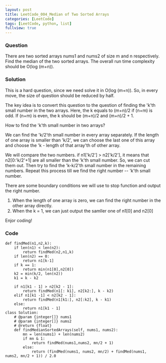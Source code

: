```yaml
---
layout: post
title: LeetCode_004_Median of Two Sorted Arrays
categories: [LeetCode]
tags: [LeetCode, python, list]
fullview: true
---
```

### Question
There are two sorted arrays nums1 and nums2 of size m and n respectively. Find the median of the two sorted arrays. The overall run time complexity should be O(log (m+n)).

### Solution
This is a hard question, since we need solve it in O(log (m+n)). So, in every move, the size of question should be reduced by half.

The key idea is to convert this question to the question of finding the 'k'th small number in the two arrays. Here, the k equals to (m+n)/2 if (n+m) is odd. If (n+m) is even, the k should be (m+n)/2 and (m+n)/2 + 1.

How to find the 'k'th small number in two arrays?

We can find the 'k/2'th small number in every array separately. If the length of one array is smaller than 'k/2', we can choose the last one of this array and choose the 'k - length of that array'th of other array.

We will compare the two numbers. if n1['k/2'] > n2['k/2'], it means that n2[0:'k/2'+1] are all smaller than the 'k'th small number. So, we can cut them out. Then try to find the 'k-k/2'th small number in the remaining numbers. Repeat this process till we find the right number -- 'k'th small number.

There are some boundary conditions we will use to stop function and output the right number.

1. When the length of one array is zero, we can find the right number in the other array directly.
2. When the k = 1, we can just output the samller one of n1[0] and n2[0]

Enjor coding!

### Code
	def findMed(n1,n2,k):
        if len(n1) < len(n2):
            return findMed(n2,n1,k)
        if len(n2) == 0:
            return n1[k-1]
        if k == 1:
            return min(n1[0],n2[0])
        k2 = min(k/2, len(n2))
        k1 = k - k2
        
        if n1[k1 - 1] > n2[k2 - 1]:
            return findMed(n1[: k1], n2[k2:], k - k2)
        elif n1[k1 -1] < n2[k2 - 1]:
            return findMed(n1[k1:], n2[:k2], k - k1)
        else:
            return n1[k1 - 1]
    class Solution:
        # @param {integer[]} nums1
        # @param {integer[]} nums2
        # @return {float}
        def findMedianSortedArrays(self, nums1, nums2):
            mn = len(nums1) + len(nums2)
            if mn & 1:
                return findMed(nums1,nums2, mn/2 + 1)
        	else:
                return (findMed(nums1, nums2, mn/2) + findMed(nums1, nums2, mn/2 + 1)) / 2.0
